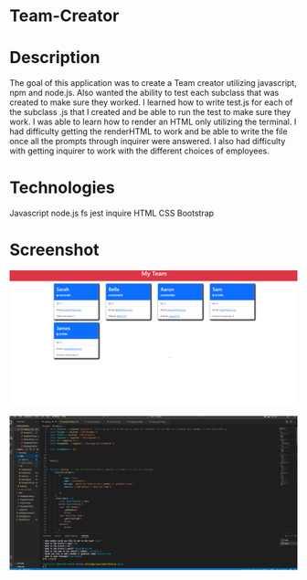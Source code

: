 # Team-Creator

# Description
The goal of this application was to create a Team creator utilizing javascript, npm and node.js. Also wanted the ability to test each subclass that was created to make sure they worked. I learned how to write test.js for each of the subclass .js that I created and be able to run the test to make sure they work. I was able to learn how to render an HTML only utilizing the terminal. I had difficulty getting the renderHTML to work and be able to write the file once all the prompts through inquirer were answered. I also had difficulty with getting inquirer to work with the different choices of employees.

# Technologies
Javascript node.js fs jest inquire HTML CSS Bootstrap

# Screenshot 
![My Image](./Images/Team%20Creator%20Screenshot%201.png)


![My Image](./Images/Team-Creator%20Screenshot%202.png)